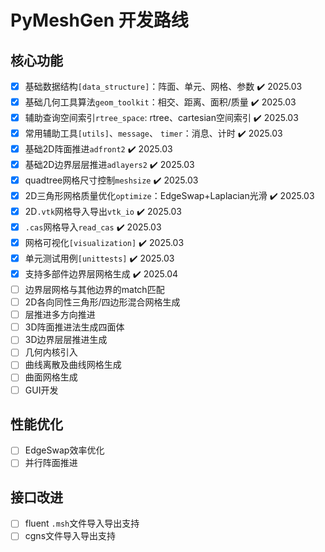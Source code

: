 # PyMeshGen 开发路线

## 核心功能
- [x] 基础数据结构`[data_structure]`：阵面、单元、网格、参数 ✔️ 2025.03
- [x] 基础几何工具算法`geom_toolkit`：相交、距离、面积/质量 ✔️ 2025.03
- [x] 辅助查询空间索引`rtree_space`: rtree、cartesian空间索引 ✔️ 2025.03
- [x] 常用辅助工具`[utils]`、`message`、 `timer`：消息、计时 ✔️ 2025.03
- [x] 基础2D阵面推进`adfront2` ✔️ 2025.03
- [x] 基础2D边界层层推进`adlayers2` ✔️ 2025.03
- [x] quadtree网格尺寸控制`meshsize` ✔️ 2025.03
- [x] 2D三角形网格质量优化`optimize`：EdgeSwap+Laplacian光滑 ✔️ 2025.03
- [x] 2D`.vtk`网格导入导出`vtk_io` ✔️ 2025.03
- [x] `.cas`网格导入`read_cas` ✔️ 2025.03
- [x] 网格可视化`[visualization]` ✔️ 2025.03
- [x] 单元测试用例`[unittests]` ✔️ 2025.03
- [x] 支持多部件边界层网格生成 ✔️ 2025.04
- [ ] 边界层网格与其他边界的match匹配
- [ ] 2D各向同性三角形/四边形混合网格生成
- [ ] 层推进多方向推进
- [ ] 3D阵面推进法生成四面体
- [ ] 3D边界层层推进生成
- [ ] 几何内核引入
- [ ] 曲线离散及曲线网格生成
- [ ] 曲面网格生成
- [ ] GUI开发

## 性能优化
- [ ] EdgeSwap效率优化
- [ ] 并行阵面推进

## 接口改进
- [ ] fluent `.msh`文件导入导出支持
- [ ] cgns文件导入导出支持
